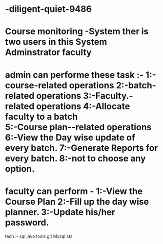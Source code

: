 # -diligent-quiet-9486
Course monitoring -System
ther is two users in this System
Adminstrator
faculty
============================
admin can performe these task :-
1:-course-related operations 
2:-batch-related operations 
3:-Faculty.-related operations 
4:-Allocate faculty to a batch  
5:-Course plan--related operations 
6:-View the Day wise update of every batch. 
7:-Generate Reports for every batch.
8:-not to choose any option.
===============================
faculty can perform -
1:-View the Course Plan
2:-Fill up the day wise planner. 
3:-Update his/her password.
=============================
tech :- 
sql java 
tools git Mysql sts
